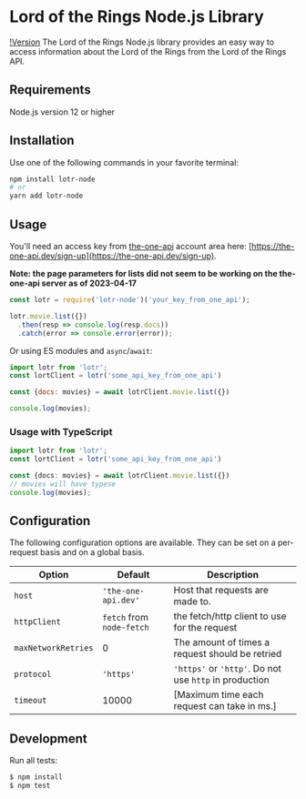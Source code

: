 # Lord of the Rings Node.js Library
[!Version](https://www.npmjs.com/package/lotr-sdk-vroy)
The Lord of the Rings Node.js library provides an easy way to access information about the Lord of the Rings from the Lord of the Rings API.

## Requirements
Node.js version 12 or higher

## Installation
Use one of the following commands in your favorite terminal:

```sh
npm install lotr-node
# or
yarn add lotr-node
```

## Usage
You'll need an access key from [the-one-api](https://the-one-api.dev) account area here: [https://the-one-api.dev/sign-up](https://the-one-api.dev/sign-up).

**Note: the page parameters for lists did not seem to be working on the the-one-api server as of 2023-04-17**

```js
const lotr = require('lotr-node')('your_key_from_one_api');

lotr.movie.list({})
  .then(resp => console.log(resp.docs))
  .catch(error => console.error(error));
```

Or using ES modules and `async`/`await`:

```js
import lotr from 'lotr';
const lortClient = lotr('some_api_key_from_one_api')

const {docs: movies} = await lotrClient.movie.list({})

console.log(movies);
```

### Usage with TypeScript
```ts
import lotr from 'lotr';
const lortClient = lotr('some_api_key_from_one_api')

const {docs: movies} = await lotrClient.movie.list({})
// movies will have typese
console.log(movies);
```

## Configuration
The following configuration options are available. They can be set on a per-request basis and on a global basis.

| Option              | Default            | Description                                                                                                                                                                                                                                       |
| ------------------- | ------------------ | ------------------------------------------------------------------------------------------------------------------------------------------------------------------------------------------------------------------------------------------------- |
| `host`              | `'the-one-api.dev'` | Host that requests are made to.                                                                                                                                                                                                                   |
| `httpClient`         | `fetch` from `node-fetch`             | the fetch/http client to use for the request                                                                                                                                                                                    |
| `maxNetworkRetries` | 0                  | The amount of times a request should be retried                                                                                                                                                                             |
| `protocol`          | `'https'`          | `'https'` or `'http'`. Do not use `http` in production |
| `timeout`           | 10000              | [Maximum time each request can take in ms.]                                                                                                                                                                 |

## Development
Run all tests:
```sh
$ npm install
$ npm test
```

